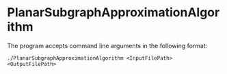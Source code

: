 # PlanarSubgraphApproximationAlgorithm

The program accepts command line arguments in the following format:
  
```./PlanarSubgraphApproximationAlgorithm <InputFilePath> <OutputFilePath>```
